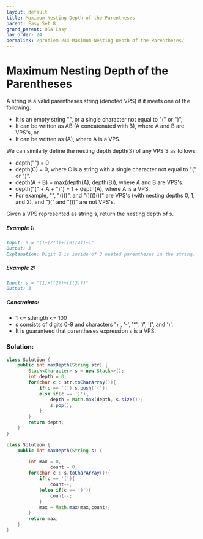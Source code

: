 ```yaml
---
layout: default
title: Maximum Nesting Depth of the Parentheses
parent: Easy Set 8
grand_parent: DSA Easy
nav_order: 24
permalink: /problem-244-Maximum-Nesting-Depth-of-the-Parentheses/
---
```

# Maximum Nesting Depth of the Parentheses

A string is a valid parentheses string (denoted VPS) if it meets one of the following:

* It is an empty string "", or a single character not equal to "(" or ")",
* It can be written as AB (A concatenated with B), where A and B are VPS's, or
* It can be written as (A), where A is a VPS. 

We can similarly define the nesting depth depth(S) of any VPS S as follows:

* depth("") = 0
* depth(C) = 0, where C is a string with a single character not equal to "(" or ")".
* depth(A + B) = max(depth(A), depth(B)), where A and B are VPS's.
* depth("(" + A + ")") = 1 + depth(A), where A is a VPS.
* For example, "", "()()", and "()(()())" are VPS's (with nesting depths 0, 1, and 2), and ")(" and "(()" are not VPS's.

Given a VPS represented as string s, return the nesting depth of s.

##### Example 1:
```markdown
Input: s = "(1+(2*3)+((8)/4))+1"
Output: 3
Explanation: Digit 8 is inside of 3 nested parentheses in the string.
```
##### Example 2:
```markdown
Input: s = "(1)+((2))+(((3)))"
Output: 3
```
##### Constraints:
* 1 <= s.length <= 100
* s consists of digits 0-9 and characters '+', '-', '*', '/', '(', and ')'.
* It is guaranteed that parentheses expression s is a VPS.

### Solution:
```java
class Solution {
    public int maxDepth(String str) {
        Stack<Character> s = new Stack<>();
        int depth = 0;
        for(char c : str.toCharArray()){
            if(c == '(') s.push('(');
            else if(c == ')'){
                depth = Math.max(depth, s.size());
                s.pop();
            }
        }
        return depth;
    }
}
```
```java
class Solution {
    public int maxDepth(String s) {

        int max = 0,
                count = 0;
        for(char c : s.toCharArray()){
            if(c == '('){
                count++;
            }else if(c == ')'){
                count--;
            }
            max = Math.max(max,count);
        }
        return max;
    }
}
```